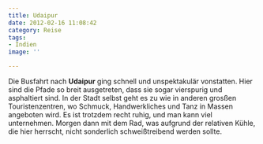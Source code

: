 ```yaml
---
title: Udaipur
date: 2012-02-16 11:08:42
category: Reise
tags:
- Indien
image: ''

---
```


Die Busfahrt nach **Udaipur** ging schnell und unspektakulär vonstatten. Hier sind die Pfade so breit ausgetreten, dass sie sogar vierspurig und asphaltiert sind. In der Stadt selbst geht es zu wie in anderen grosßen Touristenzentren, wo Schmuck, Handwerkliches und Tanz in Massen angeboten wird. Es ist trotzdem recht ruhig, und man kann viel unternehmen. Morgen dann mit dem Rad, was aufgrund der relativen Kühle, die hier herrscht, nicht sonderlich schweißtreibend werden sollte.
